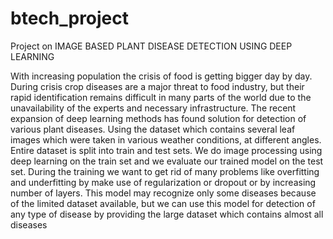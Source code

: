 # btech_project
Project on IMAGE BASED PLANT DISEASE DETECTION USING DEEP LEARNING

With increasing population the crisis of food is getting bigger day by day.
During crisis crop diseases are a major threat to food industry, but their rapid
identification remains difficult in many parts of the world due to the
unavailability of the experts and necessary infrastructure. The recent
expansion of deep learning methods has found solution for detection of
various plant diseases.
Using the dataset which contains several leaf images which were taken in
various weather conditions, at different angles. Entire dataset is split into
train and test sets. We do image processing using deep learning on the train
set and we evaluate our trained model on the test set. During the training we
want to get rid of many problems like overfitting and underfitting by make use
of regularization or dropout or by increasing number of layers. This model
may recognize only some diseases because of the limited dataset available,
but we can use this model for detection of any type of disease by providing
the large dataset which contains almost all diseases
